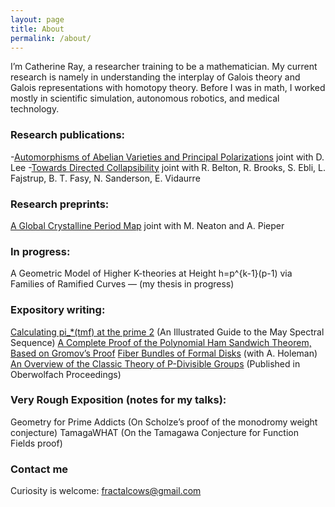 ```yaml
---
layout: page
title: About
permalink: /about/
---
```


I’m Catherine Ray, a researcher training to be a mathematician. My current research is namely in understanding the interplay of Galois theory and Galois representations with homotopy theory. Before I was in math, I worked mostly in scientific simulation, autonomous robotics, and medical technology.

### Research publications:

-[Automorphisms of Abelian Varieties and Principal Polarizations](http://web.archive.org/web/20200420170156/https://arxiv.org/abs/1811.07007) joint with D. Lee
-[Towards Directed Collapsibility](http://web.archive.org/web/20200420170156/https://arxiv.org/abs/1902.01039) joint with R. Belton, R. Brooks, S. Ebli, L. Fajstrup, B. T. Fasy, N. Sanderson, E. Vidaurre

### Research preprints:

[A Global Crystalline Period Map](http://web.archive.org/web/20200420170156/https://arxiv.org/abs/1911.08615) joint with M. Neaton and A. Pieper

### In progress:

A Geometric Model of Higher K-theories at Height h=p^{k-1}(p-1) via Families of Ramified Curves — (my thesis in progress)

### Expository writing:

[Calculating pi_*(tmf) at the prime 2](http://web.archive.org/web/20200420170156/http://rin.io/wp-content/uploads/2017/05/a1-2.pdf) (An Illustrated Guide to the May Spectral Sequence)
[A Complete Proof of the Polynomial Ham Sandwich Theorem, Based on Gromov’s Proof](http://web.archive.org/web/20200420170156/http://rin.io/wp-content/uploads/2016/11/gromovprooffill.pdf)
[Fiber Bundles of Formal Disks](http://web.archive.org/web/20200420170156/http://rin.io/fiber-bundles-of-formal-disks/) (with A. Holeman)
[An Overview of the Classic Theory of P-Divisible Groups](http://web.archive.org/web/20200420170156/http://rin.io/wp-content/uploads/2019/04/officialober-1.pdf) (Published in Oberwolfach Proceedings)


### Very Rough Exposition (notes for my talks):

Geometry for Prime Addicts (On Scholze’s proof of the monodromy weight conjecture)
TamagaWHAT (On the Tamagawa Conjecture for Function Fields proof)


### Contact me

Curiosity is welcome: fractalcows@gmail.com
